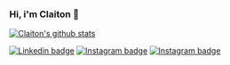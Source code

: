 ### Hi, i'm Claiton 👋

[![Claiton's github stats](https://github-readme-stats.vercel.app/api?username=claitonbarreto&show_icons=true&hide=issues&theme=dracula)](https://github.com/anuraghazra/github-readme-stats?hide=issues)

[![Linkedin badge](https://img.shields.io/static/v1?label=&nbsp;&message=Linkedin&color=0077B5&style=flat&logo=linkedin)](https://www.linkedin.com/in/claiton-barreto-9b5b16145/)
[![Instagram badge](https://img.shields.io/static/v1?label=&nbsp;&&message=Instagram&color=E20059&style=flat&logo=instagram&logoColor=fff)](https://www.instagram.com/cbarreto.dev/)
[![Instagram badge](https://img.shields.io/static/v1?label=&nbsp;&&message=Twitter&color=1DA1F2&style=flat&logo=twitter&logoColor=fff)](https://www.instagram.com/cbarreto.dev/)


<!--twitter color #1DA1F2-->

<!--
**ClaitonBarreto/claitonbarreto** is a ✨ _special_ ✨ repository because its `README.md` (this file) appears on your GitHub profile.

Here are some ideas to get you started:

- 🔭 I’m currently working on ...
- 🌱 I’m currently learning ...
- 👯 I’m looking to collaborate on ...
- 🤔 I’m looking for help with ...
- 💬 Ask me about ...
- 📫 How to reach me: ...
- 😄 Pronouns: ...
- ⚡ Fun fact: ...
-->
